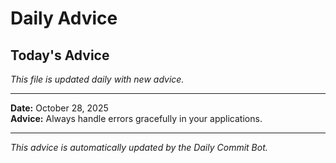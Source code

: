 # Daily Advice

## Today's Advice
*This file is updated daily with new advice.*

---

**Date:** October 28, 2025  
**Advice:** Always handle errors gracefully in your applications.

---

*This advice is automatically updated by the Daily Commit Bot.*
